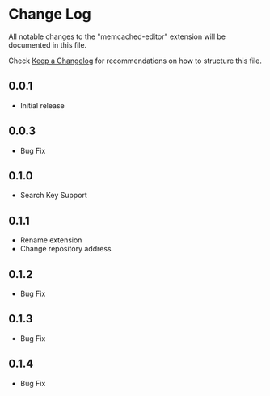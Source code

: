 # Change Log

All notable changes to the "memcached-editor" extension will be documented in this file.

Check [Keep a Changelog](http://keepachangelog.com/) for recommendations on how to structure this file.

## 0.0.1

- Initial release

## 0.0.3

- Bug Fix

## 0.1.0

- Search Key Support

## 0.1.1

- Rename extension
- Change repository address

## 0.1.2

- Bug Fix

## 0.1.3

- Bug Fix

## 0.1.4

- Bug Fix
